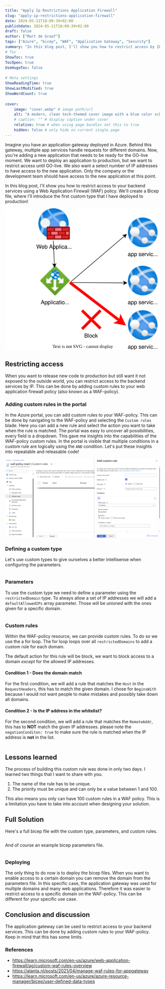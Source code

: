 ```yaml
---
title: "Apply Ip Restrictions Application Firewall"
slug: "apply-ip-restrictions-application-firewall"
date: 2024-05-21T18:09:39+02:00
publishdate: 2024-05-21T18:09:39+02:00
draft: false
author: ["Mart de Graaf"]
tags: ["Azure", "bicep", "WAF", "Application Gateway", "Security"]
summary: "In this blog post, I'll show you how to restrict access by IP addresses and domain names to your backend services using a Web Application Firewall (WAF) policy. We'll create a Bicep file, where I'll introduce the first custom type that I have deployed to production!"
# Toc
ShowToc: true
TocOpen: true
UseHugoToc: false

# Meta settings
ShowReadingTime: true
ShowLastModified: true
ShowWordCount: true

cover:
    image: "cover.webp" # image path/url
    alt: "A modern, clean tech-themed cover image with a blue color scheme. The image features a digital wall composed of glowing blue circuitry patterns, symbolizing protection. Behind this digital wall, there is a crown, glowing with a soft blue light, representing an application firewall." # alt text
    # caption: "" # display caption under cover
    relative: true # when using page bundles set this to true
    hidden: false # only hide on current single page
---
```


Imagine you have an application gateway deployed in Azure. Behind this gateway, multiple app services handle requests for different domains. Now, you're adding a new application that needs to be ready for the GO-live moment. We want to deploy an application to production, but we want to restrict access until GO-live. We also want a select number of IP addresses to have access to the new application. Only the company or the development team should have access to the new application at this point.

In this blog post, I'll show you how to restrict access to your backend services using a Web Application Firewall (WAF) policy. We'll create a Bicep file, where I'll introduce the first custom type that I have deployed to production!

![Architecture of an application gateway in front of multiple app services](appgateway.drawio.svg#center "Example Azure infrastructure")

## Restricting access

When you want to release new code to production but still want it not exposed to the outside world, you can restrict access to the backend services by IP. This can be done by adding custom rules to your web application firewall policy (also known as a WAF-policy).

### Adding custom rules in the portal

In the Azure portal, you can add custom rules to your WAF-policy. This can be done by navigating to the WAF-policy and selecting the `Custom rules` blade. Here you can add a new rule and select the action you want to take when the rule is matched. The portal was easy to uncover all possibilities, every field is a dropdown. This gave me insights into the capabilities of the WAF-policy custom rules. In the portal is visible that multiple conditions in a custom rule are logically using the `AND` condition. Let's put these insights into repeatable and releasable code!

![Showing custom policies of a WAF policy in the Azure Portal](application-gateway-portal.png#center "Custom policies of a WAF policy in the Azure Portal")

### Defining a custom type

Let's use custom types to give ourselves a better intellisense when configuring the parameters.

```bicep {linenos=table,file="WAFPolicyExclusions.bicep",fileLines="1-6"}
```

### Parameters

To use the custom type we need to define a parameter using the `restrictedDomain` type. To always allow a set of IP addresses we will add a `defaultAllowedIPs` array parameter. Those will be unioned with the ones given for a specific domain.

```bicep {linenos=table,file="WAFPolicyExclusions.bicep",fileLines="11-14"}
```

### Custom rules

Within the WAF-policy resource, we can provide custom rules. To do so we use the a for loop. The for loop loops over all `restrictedDomains` to add a custom rule for each domain.

The default action for this rule will be block, we want to block access to a domain _except_ for the allowed IP addresses.

#### Condition 1 - Does the domain match

For the first condition, we will add a rule that matches the `Host` in the `RequestHeaders`, this has to match the given domain. I chose for `BeginsWith` because I would not want people to make mistakes and possibly take down all domains.

#### Condition 2 - Is the IP address in the whitelist?

For the second condition, we will add a rule that matches the `RemoteAddr`, this has to **NOT** match the given IP addresses.
please note the `negationConditon: true` to make sure the rule is matched when the IP address is **not** in the list.

```bicep {linenos=table,file="WAFPolicyExclusions.bicep",fileLines="21-55"}
```

## Lessons learned

The process of building this custom rule was done in only two days. I learned two things that I want to share with you.

1. The name of the rule has to be unique.
1. The priority must be unique and can only be a value between 1 and 100.

This also means you only can have 100 custom rules in a WAF policy. This is a limitation you have to take into account when designing your solution.

## Full Solution

Here's a full bicep file with the custom type, parameters, and custom rules.

```bicep {linenos=table,file="WAFPolicyExclusions.bicep"}
```

And of course an example bicep parameters file.

```bicep {linenos=table,file="WAFPolicyExclusions.bicepparam"}
```

### Deploying

The only thing to do now is to deploy the bicep files. When you want to enable access to a certain domain you can remove the domain from the parameters file. In this specific case, the application gateway was used for multiple domains and many web applications. Therefore it was easier to restrict access to a specific domain on the WAF-policy. This can be different for your specific use case.

## Conclusion and discussion

The application gateway can be used to restrict access to your backend services. This can be done by adding custom rules to your WAF-policy. Keep in mind that this has some limits.

### References

- https://learn.microsoft.com/en-us/azure/web-application-firewall/ag/custom-waf-rules-overview
- https://alanta.nl/posts/2021/04/manage-waf-rules-for-appgateway
- https://learn.microsoft.com/en-us/azure/azure-resource-manager/bicep/user-defined-data-types
